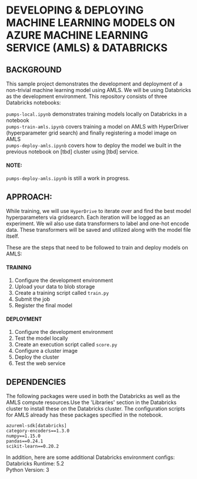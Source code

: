 # DEVELOPING & DEPLOYING MACHINE LEARNING MODELS ON AZURE MACHINE LEARNING SERVICE (AMLS) & DATABRICKS

## BACKGROUND

This sample project demonstrates the development and deployment of a non-trivial machine learning model using AMLS. We will be using Databricks as the development environment. This repository consists of three Databricks notebooks:

`pumps-local.ipynb` demonstrates training models locally on Databricks in a notebook  
`pumps-train-amls.ipynb` covers training a model on AMLS with HyperDriver (hyperparameter grid search) and finally registering a model image on AMLS  
`pumps-deploy-amls.ipynb` covers how to deploy the model we built in the previous notebook on [tbd] cluster using [tbd] service.

#### NOTE: 
`pumps-deploy-amls.ipynb` is still a work in progress. 


## APPROACH:

While training, we will use `HyperDrive` to iterate over and find the best model hyperparameters via gridsearch. Each iteration will be logged as an experiment. We wil also use data transformers to label and one-hot encode data. These transformers will be saved and utilized along with the model file itself.

These are the steps that need to be followed to train and deploy models on AMLS:

#### TRAINING
1. Configure the development environment
2. Upload your data to blob storage
3. Create a training script called `train.py`
4. Submit the job
5. Register the final model

#### DEPLOYMENT
1. Configure the development environment
2. Test the model locally
3. Create an execution script called `score.py`
4. Configure a cluster image
5. Deploy the cluster
6. Test the web service

## DEPENDENCIES
The following packages were used in both the Databricks as well as the AMLS compute resources.Use the 'Libraries' section in the Databricks cluster to install these on the Databricks cluster. The configuration scripts for AMLS already has these packages specified in the notebook.  

```
azureml-sdk[databricks]
category-encoders==1.3.0
numpy==1.15.0
pandas==0.24.1
scikit-learn==0.20.2
```
In addition, here are some additional Databricks environment configs:   
Databricks Runtime: 5.2  
Python Version: 3

